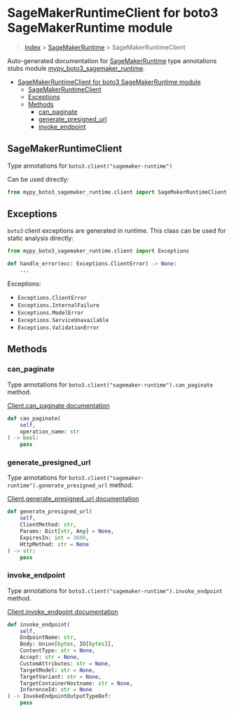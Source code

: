 # SageMakerRuntimeClient for boto3 SageMakerRuntime module

> [Index](../index.md) > [SageMakerRuntime](./index.md) > SageMakerRuntimeClient

Auto-generated documentation for [SageMakerRuntime](https://boto3.amazonaws.com/v1/documentation/api/latest/reference/services/sagemaker-runtime.html#SageMakerRuntime)
type annotations stubs module [mypy_boto3_sagemaker_runtime](https://pypi.org/project/mypy-boto3-sagemaker-runtime/).

- [SageMakerRuntimeClient for boto3 SageMakerRuntime module](#sagemakerruntimeclient-for-boto3-sagemakerruntime-module)
  - [SageMakerRuntimeClient](#sagemakerruntimeclient)
  - [Exceptions](#exceptions)
  - [Methods](#methods)
    - [can_paginate](#can_paginate)
    - [generate_presigned_url](#generate_presigned_url)
    - [invoke_endpoint](#invoke_endpoint)

## SageMakerRuntimeClient

Type annotations for `boto3.client("sagemaker-runtime")`

Can be used directly:

```python
from mypy_boto3_sagemaker_runtime.client import SageMakerRuntimeClient
```

## Exceptions


`boto3` client exceptions are generated in runtime. This class can be used for static analysis directly:

```python
from mypy_boto3_sagemaker_runtime.client import Exceptions

def handle_error(exc: Exceptions.ClientError) -> None:
    ...
```


Exceptions:

- `Exceptions.ClientError`
- `Exceptions.InternalFailure`
- `Exceptions.ModelError`
- `Exceptions.ServiceUnavailable`
- `Exceptions.ValidationError`


## Methods


### can_paginate

Type annotations for `boto3.client("sagemaker-runtime").can_paginate` method.

[Client.can_paginate documentation](https://boto3.amazonaws.com/v1/documentation/api/latest/reference/services/sagemaker-runtime.html#SageMakerRuntime.Client.can_paginate)

```python
def can_paginate(
    self,
    operation_name: str
) -> bool:
    pass
```

### generate_presigned_url

Type annotations for `boto3.client("sagemaker-runtime").generate_presigned_url` method.

[Client.generate_presigned_url documentation](https://boto3.amazonaws.com/v1/documentation/api/latest/reference/services/sagemaker-runtime.html#SageMakerRuntime.Client.generate_presigned_url)

```python
def generate_presigned_url(
    self,
    ClientMethod: str,
    Params: Dict[str, Any] = None,
    ExpiresIn: int = 3600,
    HttpMethod: str = None
) -> str:
    pass
```

### invoke_endpoint

Type annotations for `boto3.client("sagemaker-runtime").invoke_endpoint` method.

[Client.invoke_endpoint documentation](https://boto3.amazonaws.com/v1/documentation/api/latest/reference/services/sagemaker-runtime.html#SageMakerRuntime.Client.invoke_endpoint)

```python
def invoke_endpoint(
    self,
    EndpointName: str,
    Body: Union[bytes, IO[bytes]],
    ContentType: str = None,
    Accept: str = None,
    CustomAttributes: str = None,
    TargetModel: str = None,
    TargetVariant: str = None,
    TargetContainerHostname: str = None,
    InferenceId: str = None
) -> InvokeEndpointOutputTypeDef:
    pass
```